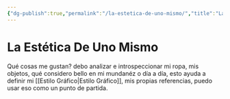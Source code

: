 ```yaml
---
{"dg-publish":true,"permalink":"/la-estetica-de-uno-mismo/","title":"La Estética De Uno Mismo","tags":["Idea,"],"noteIcon":"","created":"2023-04-26T10:35:47.943-05:00","updated":"2023-04-26T10:37:20.860-05:00"}
---
```



# La Estética De Uno Mismo

Qué cosas me gustan? debo analizar e introspeccionar mi ropa, mis objetos, qué considero bello en mi mundanéz o día a día, esto ayuda a definir mi [[Estilo Gráfico\|Estilo Gráfico]], mis propias referencias, puedo usar eso como un punto de partida.
